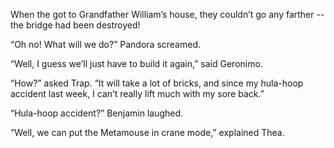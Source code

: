 When the got to Grandfather William’s house, they couldn’t go any farther -- the bridge had been destroyed!

“Oh no! What will we do?” Pandora screamed.

“Well, I guess we’ll just have to build it again,” said Geronimo.

“How?” asked Trap. “It will take a lot of bricks, and since my hula-hoop accident last week, I can’t really lift much with my sore back.”

“Hula-hoop accident?” Benjamin laughed.

“Well, we can put the Metamouse in crane mode,” explained Thea.
